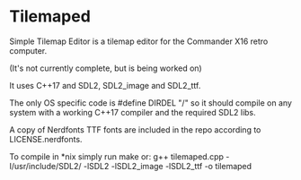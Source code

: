 # Tilemaped
Simple Tilemap Editor is a tilemap editor for the Commander X16 retro computer.

(It's not currently complete, but is being worked on)

It uses C++17 and SDL2, SDL2_image and SDL2_ttf.

The only OS specific code is #define DIRDEL "/" so it should compile on any system with a working C++17 compiler and the required SDL2 libs.

A copy of Nerdfonts TTF fonts are included in the repo according to LICENSE.nerdfonts.

To compile in \*nix simply run make or:
g++ tilemaped.cpp -I/usr/include/SDL2/ -lSDL2 -lSDL2_image -lSDL2_ttf -o tilemaped

